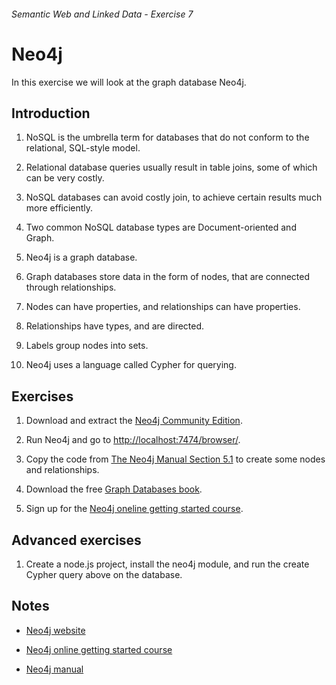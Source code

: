 ###### Semantic Web and Linked Data - Exercise 7
# Neo4j
In this exercise we will look at the graph database Neo4j.

## Introduction

1. NoSQL is the umbrella term for databases that do not conform to the relational, SQL-style model.

1. Relational database queries usually result in table joins, some of which can be very costly.

1. NoSQL databases can avoid costly join, to achieve certain results much more efficiently.

1. Two common NoSQL database types are Document-oriented and Graph.

1. Neo4j is a graph database.

1. Graph databases store data in the form of nodes, that are connected through relationships.

1. Nodes can have properties, and relationships can have properties.

1. Relationships have types, and are directed.

1. Labels group nodes into sets.

1. Neo4j uses a language called Cypher for querying.

## Exercises
    
1. Download and extract the [Neo4j Community Edition](http://neo4j.com/).

1. Run Neo4j and go to [http://localhost:7474/browser/](http://localhost:7474/browser/).

1. Copy the code from [The Neo4j Manual Section 5.1](http://neo4j.com/docs/stable/cypherdoc-movie-database.html) to create some nodes and relationships.

1. Download the free [Graph Databases book](http://neo4j.com/books/graph-databases/).

1. Sign up for the [Neo4j oneline getting started course](http://neo4j.com/graphacademy/online-course-getting-started/).
    
## Advanced exercises

1. Create a node.js project, install the neo4j module, and run the create Cypher query above on the database.

## Notes

- [Neo4j website](http://neo4j.com/)

- [Neo4j online getting started course](http://neo4j.com/graphacademy/online-course-getting-started/)

- [Neo4j manual](http://neo4j.com/docs/stable/) 
